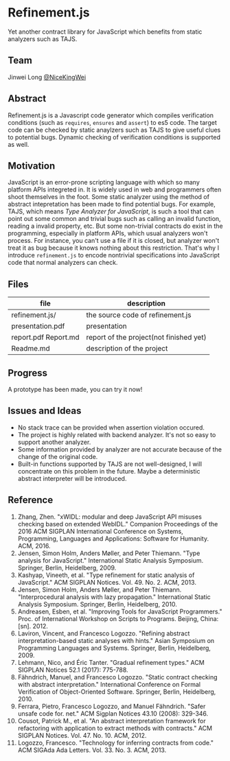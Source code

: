 # Refinement.js 


Yet another contract library for JavaScript which benefits from static analyzers such as TAJS.


## Team

Jinwei Long [@NiceKingWei](https://github.com/NiceKingWei)

## Abstract

Refinement.js is a Javascript code generator which compiles verification conditions (such as `requires`, `ensures` and `assert`) to es5 code. The target code can be checked by static anaylzers such as TAJS to give useful clues to potential bugs. Dynamic checking of verification conditions is supported as well.

## Motivation

JavaScript is an error-prone scripting language with which so many platform APIs integreted in. It is widely used in web and programmers often shoot themselves in the foot. Some static analyzer using the method of abstract intepretation has been made to find potential bugs. For example, TAJS, which means *Type Analyzer for JavaScript*, is such a tool that can point out some common and trivial bugs such as calling an invalid function, reading a invalid property, etc. But some non-trivial contracts do exist in the programming, especially in platform APIs, which usual analyzers won't process. For instance, you can't use a file if it is closed, but analyzer won't treat it as bug because it knows nothing about this restriction. That's why I introduce `refinement.js` to encode nontrivial specifications into JavaScript code that normal analyzers can check.

## Files

|file|description|
|------|---------|
|refinement.js/ | the source code of refinement.js|
|presentation.pdf | presentation|
|report.pdf Report.md | report of the project(not finished yet)|
|Readme.md | description of the project|

## Progress

A prototype has been made, you can try it now!


## Issues and Ideas

* No stack trace can be provided when assertion violation occured.
* The project is highly related with backend analyzer. It's not so easy to support another analyzer.
* Some information provided by analyzer are not accurate because of the change of the original code.
* Built-in functions supported by TAJS are not well-designed, I will concentrate on this problem in the future. Maybe a deterministic abstract interpreter will be introduced.

## Reference

1. Zhang, Zhen. "xWIDL: modular and deep JavaScript API misuses checking based on extended WebIDL." Companion Proceedings of the 2016 ACM SIGPLAN International Conference on Systems, Programming, Languages and Applications: Software for Humanity. ACM, 2016.
1. Jensen, Simon Holm, Anders Møller, and Peter Thiemann. "Type analysis for JavaScript." International Static Analysis Symposium. Springer, Berlin, Heidelberg, 2009.
1. Kashyap, Vineeth, et al. "Type refinement for static analysis of JavaScript." ACM SIGPLAN Notices. Vol. 49. No. 2. ACM, 2013.
1. Jensen, Simon Holm, Anders Møller, and Peter Thiemann. "Interprocedural analysis with lazy propagation." International Static Analysis Symposium. Springer, Berlin, Heidelberg, 2010.
1. Andreasen, Esben, et al. "Improving Tools for JavaScript Programmers." Proc. of International Workshop on Scripts to Programs. Beijing, China:[sn]. 2012.
2. Laviron, Vincent, and Francesco Logozzo. "Refining abstract interpretation-based static analyses with hints." Asian Symposium on Programming Languages and Systems. Springer, Berlin, Heidelberg, 2009.
1. Lehmann, Nico, and Éric Tanter. "Gradual refinement types." ACM SIGPLAN Notices 52.1 (2017): 775-788.
1. Fähndrich, Manuel, and Francesco Logozzo. "Static contract checking with abstract interpretation." International Conference on Formal Verification of Object-Oriented Software. Springer, Berlin, Heidelberg, 2010.
1. Ferrara, Pietro, Francesco Logozzo, and Manuel Fähndrich. "Safer unsafe code for. net." ACM Sigplan Notices 43.10 (2008): 329-346.
1. Cousot, Patrick M., et al. "An abstract interpretation framework for refactoring with application to extract methods with contracts." ACM SIGPLAN Notices. Vol. 47. No. 10. ACM, 2012.
1. Logozzo, Francesco. "Technology for inferring contracts from code." ACM SIGAda Ada Letters. Vol. 33. No. 3. ACM, 2013.